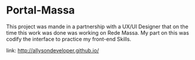 # Portal-Massa

This project was mande in a partnership with a UX/UI Designer that on the time this work was done was working on Rede Massa. My part on this was codify the interface to practice my front-end Skills.

link: http://allysondeveloper.github.io/
